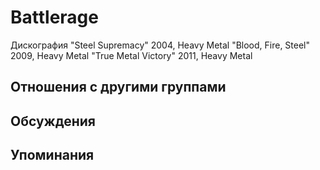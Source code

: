# Battlerage

Дискография
"Steel Supremacy" 2004, Heavy Metal
"Blood, Fire, Steel" 2009, Heavy Metal
"True Metal Victory" 2011, Heavy Metal

## Отношения с другими группами


## Обсуждения


## Упоминания

